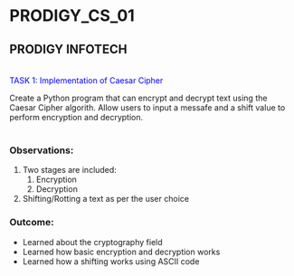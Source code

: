 # PRODIGY_CS_01
<h2>PRODIGY INFOTECH</h2><br />
<span style="color:blue;">TASK 1: Implementation of Caesar Cipher</span><br />

Create a Python program that can encrypt and decrypt text using the Caesar Cipher algorith. Allow users to input a messafe and a shift value to perform encryption and decryption.<br><br>
<h3>Observations:</h3>
<ol>
  <li>Two stages are included:
      <ol>
        <li>Encryption</li>
        <li>Decryption</li>
      </ol>
  </li>
  <li>Shifting/Rotting a text as per the user choice</li>
</ol>
<h3>Outcome:</h3>
<ul>
  <li>Learned about the cryptography field</li>
  <li>Learned how basic encryption and decryption works</li>
  <li>Learned how a shifting works using ASCII code</li>
</ul>
